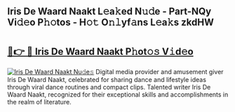 ## Iris De Waard Naakt L𝚎a𝚔ed N𝚞𝚍e - Part-NQy Vi𝚍𝚎o P𝚑𝚘tos - H𝚘𝚝 O𝚗𝚕yf𝚊ns L𝚎a𝚔s zkdHW

# <h2><a href="http://kfdrxkw.oniu.top/?m=Iris+De+Waard+Naakt">🔗👉 🔴 Iris De Waard Naakt P𝚑ot𝚘𝚜 V𝚒d𝚎o</a></h2>

[![Iris De Waard Naakt Nu𝚍e𝚜](https://i.imgur.com/0qMVB7G.gif)](http://kfdrxkw.oniu.top/?m=Iris+De+Waard+Naakt)
Digital media provider and amusement giver Iris De Waard Naakt, celebrated for sharing dance and lifestyle ideas through viral dance routines and compact clips. Talented writer Iris De Waard Naakt, recognized for their exceptional skills and accomplishments in the realm of literature.  
